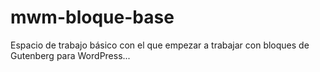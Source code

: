 # mwm-bloque-base
Espacio de trabajo básico con el que empezar a trabajar con bloques de Gutenberg para WordPress...
